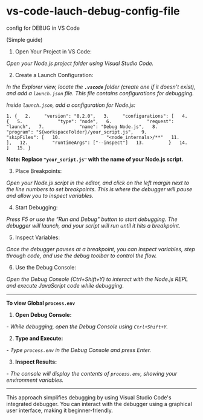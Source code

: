 # vs-code-lauch-debug-config-file
config for DEBUG in VS Code  

(Simple guide)  

1. Open Your Project in VS Code:  

*Open your Node.js project folder using Visual Studio Code.*  

2. Create a Launch Configuration:  

*In the Explorer view, locate the **`.vscode`** folder (create one if it doesn't exist), and add a `launch.json` file. This file contains configurations for debugging.*  

*Inside `launch.json`, add a configuration for Node.js:*  

`1. {  
2.     "version": "0.2.0",  
3.     "configurations": [  
4.         {  
5.             "type": "node",  
6.             "request": "launch",  
7.             "name": "Debug Node.js",  
8.             "program": "${workspaceFolder}/your_script.js",  
9.             "skipFiles": [  
10.                 "<node_internals>/**"  
11.             ],  
12.         "runtimeArgs": ["--inspect"]  
13.         }  
14.     ]  
15. }`  

**Note: Replace `"your_script.js"` with the name of your Node.js script.**  

3. Place Breakpoints:  

*Open your Node.js script in the editor, and click on the left margin next to the line numbers to set breakpoints. This is where the debugger will pause and allow you to inspect variables.*  

4. Start Debugging:  

*Press F5 or use the "Run and Debug" button to start debugging. The debugger will launch, and your script will run until it hits a breakpoint.*  

5. Inspect Variables:  

*Once the debugger pauses at a breakpoint, you can inspect variables, step through code, and use the debug toolbar to control the flow.*  

6. Use the Debug Console:  

*Open the Debug Console (Ctrl+Shift+Y) to interact with the Node.js REPL and execute JavaScript code while debugging.*  

- --------------------------------------------------------  

**To view Global `process.env`**  

1. **Open Debug Console:**  

*- While debugging, open the Debug Console using ``Ctrl+Shift+Y``.*  

2. **Type and Execute:**  

*- Type ``process.env`` in the Debug Console and press Enter.*  

3. **Inspect Results:**  

*- The console will display the contents of ``process.env``, showing your environment variables.*  

- --------------------------------------------------------  

This approach simplifies debugging by using Visual Studio Code's integrated debugger. You can interact with the debugger using a graphical user interface, making it beginner-friendly.

